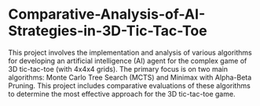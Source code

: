 # Comparative-Analysis-of-AI-Strategies-in-3D-Tic-Tac-Toe
This project involves the implementation and analysis of various algorithms for developing an artificial intelligence (AI) agent for the complex game of 3D tic-tac-toe (with 4x4x4 grids). The primary focus is on two main algorithms: Monte Carlo Tree Search (MCTS) and Minimax with Alpha-Beta Pruning. This project includes comparative evaluations of these algorithms to determine the most effective approach for the 3D tic-tac-toe game.
